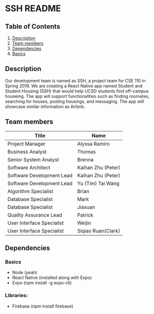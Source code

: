 # SSH README

## Table of Contents
1. [Description](#Description)
2. [Team members](#Team-members)
3. [Dependencies](#Dependencies)
4. [Basics](#Basics)
## Description 
Our development team is named as SSH, a project team for CSE 110 in Spring 2019. We are creating a React Native app named Student and Student Housing (SSH) that would help UCSD students find off-campus houseing. The app will support functionalities such as finding roomates, searching for houses, posting housings, and messaging. The app will showcase similar information as Airbnb.

## Team members

| Title                     | Name
| ------------------------- | --------------------
| Project Manager           | Alyssa Ramiro
| Business Analyst          | Thomas
| Senior System Analyst     | Brenna
| Software Architect        | Kaihan Zhu (Peter)  
| Software Development Lead | Kaihan Zhu (Peter)  
| Software Development Lead | Yu (Tim) Tai Wang
| Algorithm Specialist      | Brian
| Database Specialist       | Mark
| Database Specialist       | Jiaxuan
| Quality Assurance Lead    | Patrick
| User Interface Specialist | Weijin
| User Interface Specialist | Siqiao Ruan(Clark)


## Dependencies 

### Basics 
* Node (yeah)
* React Native (installed along with Expo)
* Expo (npm install -g expo-cli)

### Libraries: 
* Firebase (npm install firebase)

